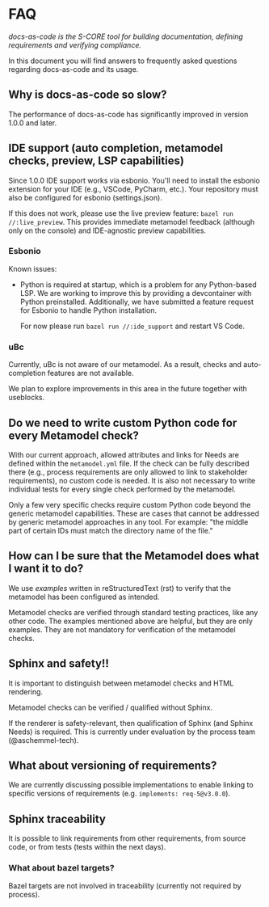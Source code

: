 <!-- **************************************************************************
Copyright (c) 2025 Contributors to the Eclipse Foundation

See the NOTICE file(s) distributed with this work for additional
information regarding copyright ownership.

This program and the accompanying materials are made available under the
terms of the Apache License Version 2.0 which is available at
https://www.apache.org/licenses/LICENSE-2.0

SPDX-License-Identifier: Apache-2.0
*************************************************************************** -->

# FAQ

*docs-as-code is the S-CORE tool for building documentation, defining requirements and
verifying compliance.*

In this document you will find answers to frequently asked questions regarding
docs-as-code and its usage.


## Why is docs-as-code so slow?

The performance of docs-as-code has significantly improved in version 1.0.0 and later.

## IDE support (auto completion, metamodel checks, preview, LSP capabilities)

Since 1.0.0 IDE support works via esbonio. You'll need to install the esbonio extension
for your IDE (e.g., VSCode, PyCharm, etc.). Your repository must also be configured for
esbonio (settings.json).

If this does not work, please use the live preview feature: `bazel run //:live_preview`.
This provides immediate metamodel feedback (although only on the console) and
IDE-agnostic preview capabilities.


### Esbonio

Known issues:
* Python is required at startup, which is a problem for any Python-based LSP. We are
  working to improve this by providing a devcontainer with Python preinstalled.
  Additionally, we have submitted a feature request for Esbonio to handle Python
  installation.

  For now please run `bazel run //:ide_support` and restart VS Code.


### uBc

Currently, uBc is not aware of our metamodel. As a result, checks and auto-completion
features are not available.

We plan to explore improvements in this area in the future together with useblocks.



## Do we need to write custom Python code for every Metamodel check?
With our current approach, allowed attributes and links for Needs are defined within the
`metamodel.yml` file. If the check can be fully described there (e.g., process
requirements are only allowed to link to stakeholder requirements), no custom code is
needed. It is also not necessary to write individual tests for every single check
performed by the metamodel.

Only a few very specific checks require custom Python code beyond the generic metamodel
capabilities. These are cases that cannot be addressed by generic metamodel approaches
in any tool. For example: "the middle part of certain IDs must match the directory name
of the file."


## How can I be sure that the Metamodel does what I want it to do?
We use *examples* written in reStructuredText (rst) to verify that the metamodel has
been configured as intended.

Metamodel checks are verified through standard testing practices, like any other code.
The examples mentioned above are helpful, but they are only examples. They are not
mandatory for verification of the metamodel checks.



## Sphinx and safety!!
It is important to distinguish between metamodel checks and HTML rendering.

Metamodel checks can be verified / qualified without Sphinx.

If the renderer is safety-relevant, then qualification of Sphinx (and Sphinx Needs) is
required. This is currently under evaluation by the process team (@aschemmel-tech).


## What about versioning of requirements?
We are currently discussing possible implementations to enable linking to specific
versions of requirements (e.g. `implements: req-5@v3.0.0`).


## Sphinx traceability
It is possible to link requirements from other requirements, from source code, or from
tests (tests within the next days).

### What about bazel targets?
Bazel targets are not involved in traceability (currently not required by process).
